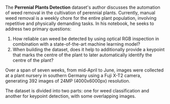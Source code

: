 The **Perrenial Plants Detection** dataset's author discusses the automation of weed removal in the cultivation of perennial plants. Currently, manual weed removal is a weekly chore for the entire plant population, involving repetitive and physically demanding tasks. In his notebook, he seeks to address two primary questions:

1. How reliable can weed be detected by using optical RGB inspection in combination with a state-of-the-art machine learning model?
2. When building the dataset, does it help to additionally provide a keypoint that marks the centre of the plant to later automatically identify the centre of the plant?

Over a span of seven weeks, from mid-April to June, images were collected at a plant nursery in southern Germany using a Fuji X-T2 camera, generating 392 images of 24MP (4000x6000px) resolution.

The dataset is divided into two parts: one for weed classification and another for keypoint detection, with some overlapping images.
